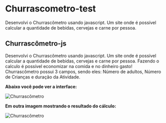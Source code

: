 # Churrascometro-test
Desenvolvi o Churrascômetro usando javascript. Um site onde é possível calcular a quantidade de bebidas, cervejas e carne por pessoa.

## Churrascômetro-js
<p>Desenvolvi o Churrascômetro usando javascript. Um site onde é possível calcular a quantidade de bebidas, cervejas e carne por pessoa. Fazendo o calculo é possível economizar na comida e no dinheiro gasto! Churrascômetro possui 3 campos, sendo eles: Número de adultos, Número de Crianças e duração da Atividade.</p>
  

  <p><strong>Abaixo você pode ver a interface:</strong></p>
  
<img src="/Churrascometro (1).png" alt="Churrascômetro">
  
  <p><strong>Em outra imagem mostrando o resultado do cálculo:</strong></p>
  
<img src="/Churrascometro (2).png" alt="Churrascômetro">
